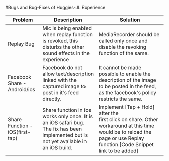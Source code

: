 #Bugs and Bug-Fixes of Huggies-JL Experience

Problem       | Description   |Solution  
------------- | ------------- | -------------
Replay Bug  | Mic is being enabled when replay function is revoked, this disturbs the other sound effects in the experience | MediaRecorder should be called only once and disable the revoking function of the same. 
Facebook Share - Android/ios  | Facebook do not allow text/description linked with the captured image to post in it's feed directly. | It cannot be made possible to enable the description of the image to be posted in the feed, as the facebook's policy restricts the same.
Share Function - iOS(first-tap) |Share function in ios works only once. It is an iOS safari bug. The fix has been implemented but is not yet available in an iOS build. | Implement [Tap + Hold] after the first click on share. Other workaround at this time would be to reload the page or use Replay function.[Code Snippet link to be added]
